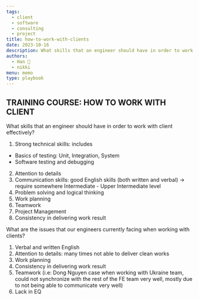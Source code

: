 ```yaml
---
tags:
  - client
  - software
  - consulting
  - project
title: how-to-work-with-clients
date: 2023-10-16
description: What skills that an engineer should have in order to work with client effectively?
authors: 
  - Han 🐸
  - nikki
menu: memo
type: playbook
---
```


## TRAINING COURSE: HOW TO WORK WITH CLIENT
What skills that an engineer should have in order to work with client effectively?

1. Strong technical skills: includes
- Basics of testing: Unit, Integration, System
- Software testing and debugging
2. Attention to details
3. Communication skills: good English skills (both written and verbal)
-> require somewhere Intermediate - Upper Intermediate level
4. Problem solving and logical thinking
5. Work planning
6. Teamwork
7. Project Management
8. Consistency in delivering work result

What are the issues that our engineers currently facing when working with clients?

1. Verbal and written English
2. Attention to details: many times not able to deliver clean works
3. Work planning
4. Consistency in delivering work result
5. Teamwork (i.e: Dong Nguyen case when working with Ukraine team, could not synchronize with the rest of the FE team very well, mostly due to not being able to communicate very well)
6. Lack in EQ
